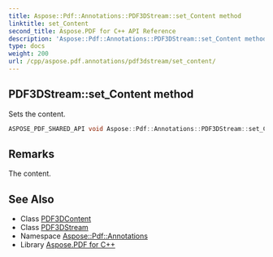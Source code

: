 ```yaml
---
title: Aspose::Pdf::Annotations::PDF3DStream::set_Content method
linktitle: set_Content
second_title: Aspose.PDF for C++ API Reference
description: 'Aspose::Pdf::Annotations::PDF3DStream::set_Content method. Sets the content in C++.'
type: docs
weight: 200
url: /cpp/aspose.pdf.annotations/pdf3dstream/set_content/
---
```

## PDF3DStream::set_Content method


Sets the content.

```cpp
ASPOSE_PDF_SHARED_API void Aspose::Pdf::Annotations::PDF3DStream::set_Content(System::SharedPtr<PDF3DContent> value)
```

## Remarks


The content.
## See Also

* Class [PDF3DContent](../../pdf3dcontent/)
* Class [PDF3DStream](../)
* Namespace [Aspose::Pdf::Annotations](../../)
* Library [Aspose.PDF for C++](../../../)
